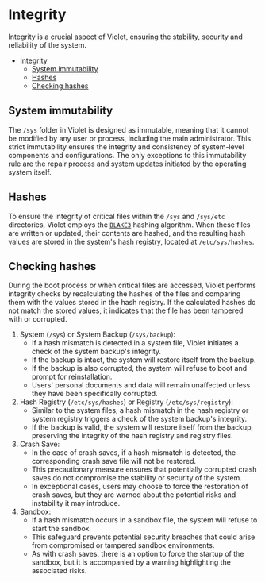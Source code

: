 # Integrity
Integrity is a crucial aspect of Violet, ensuring the stability, security
and reliability of the system.

- [Integrity](#integrity)
  - [System immutability](#system-immutability)
  - [Hashes](#hashes)
  - [Checking hashes](#checking-hashes)

## System immutability
The `/sys` folder in Violet is designed as immutable, meaning that
it cannot be modified by any user or process, including the main administrator.
This strict immutability ensures the integrity and consistency of system-level
components and configurations. The only exceptions to this immutability rule are the
repair process and system updates initiated by the operating system itself.

## Hashes
To ensure the integrity of critical files within the `/sys` and `/sys/etc` directories,
Violet employs the [`BLAKE3`](https://github.com/BLAKE3-team/BLAKE3) hashing algorithm.
When these files are written or updated, their contents are hashed, and the resulting
hash values are stored in the system's hash registry, located at `/etc/sys/hashes`.

## Checking hashes
During the boot process or when critical files are accessed, Violet performs integrity
checks by recalculating the hashes of the files and comparing them with the values stored
in the hash registry. If the calculated hashes do not match the stored values, it
indicates that the file has been tampered with or corrupted.

1. System (`/sys`) or System Backup (`/sys/backup`):
   - If a hash mismatch is detected in a system file, Violet initiates a check of the system backup's integrity.
   - If the backup is intact, the system will restore itself from the backup.
   - If the backup is also corrupted, the system will refuse to boot and prompt for reinstallation.
   - Users' personal documents and data will remain unaffected unless they have been specifically corrupted.
2. Hash Registry (`/etc/sys/hashes`) or Registry (`/etc/sys/registry`):
   - Similar to the system files, a hash mismatch in the hash registry or system registry triggers a check of the system backup's integrity.
   - If the backup is valid, the system will restore itself from the backup, preserving the integrity of the hash registry and registry files.
3. Crash Save:
   - In the case of crash saves, if a hash mismatch is detected, the corresponding crash save file will not be restored.
   - This precautionary measure ensures that potentially corrupted crash saves do not compromise the stability or security of the system.
   - In exceptional cases, users may choose to force the restoration of crash saves, but they are warned about the potential risks and instability it may introduce.
4. Sandbox:
    - If a hash mismatch occurs in a sandbox file, the system will refuse to start the sandbox.
    - This safeguard prevents potential security breaches that could arise from compromised or tampered sandbox environments.
    - As with crash saves, there is an option to force the startup of the sandbox, but it is accompanied by a warning highlighting the associated risks.